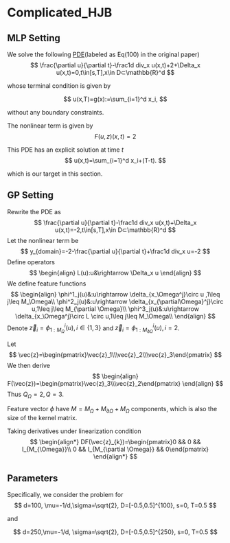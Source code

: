# Complicated_HJB

## MLP Setting

We solve the following [PDE](https://arxiv.org/abs/2206.02016)(labeled as Eq(100) in the original paper)
$$
\frac{\partial u}{\partial t}-\frac1d div_x u(x,t)+2+\Delta_x u(x,t)=0,t\in[s,T],x\in D⊂\mathbb{R}^d
$$

whose terminal condition is given by


$$
u(x,T)=g(x):=\sum_{i=1}^d x_i,
$$

without any boundary constraints.

The nonlinear term is given by
$$
F(u,z)(x,t)=2
$$

This PDE has an explicit solution at time $t$
$$
u(x,t)=\sum_{i=1}^d x_i+(T-t).
$$

which is our target in this section.

## GP Setting

Rewrite the PDE as
$$
\frac{\partial u}{\partial t}-\frac1d div_x u(x,t)+\Delta_x u(x,t)=-2,t\in[s,T],x\in D⊂\mathbb{R}^d
$$
Let the nonlinear term be
$$
y_{domain}=-2-\frac{\partial u}{\partial t}+\frac1d div_x u=-2
$$
Define operators
$$
\begin{align}
L(u):u&\rightarrow \Delta_x u
\end{align}
$$
We define feature functions
$$
\begin{align}
\phi^1_j(u)&:u\rightarrow \delta_{x_\Omega^j}\circ u ,1\leq j\leq M_\Omega\\
\phi^2_j(u)&:u\rightarrow \delta_{x_{\partial\Omega}^j}\circ u,1\leq j\leq M_{\partial \Omega}\\
\phi^3_j(u)&:u\rightarrow \delta_{x_\Omega^j}\circ L \circ u,1\leq j\leq M_\Omega\\
\end{align}
$$
Denote $\vec{z}_i=\phi^i_{1:M_\Omega}(u),i\in\{1,3\}$ and $\vec{z}_i=\phi^i_{1:M_{\partial \Omega}}(u),i=2$.

Let 
$$
\vec{z}=\begin{pmatrix}\vec{z}_1\\\vec{z}_2\\\vec{z}_3\end{pmatrix}
$$
We then derive
$$
\begin{align}
F(\vec{z})=\begin{pmatrix}\vec{z}_3\\\vec{z}_2\end{pmatrix}
\end{align}
$$
Thus $Q_\Omega=2, Q=3$. 

Feature vector $\phi$ have $M=M_{\Omega}+ M_{\partial \Omega}+ M_{\Omega}$ components, which is also the size of the kernel matrix.

Taking derivatives under linearization condition
$$
\begin{align*}
DF(\vec{z}_{k})=\begin{pmatrix}0 && 0 && I_{M_{\Omega}}\\
0 && I_{M_{\partial \Omega}} && 0\end{pmatrix}
\end{align*}
$$
## Parameters

Specifically, we consider the problem for
$$
d=100, \mu=-1/d,\sigma=\sqrt{2}, D=[-0.5,0.5]^{100}, s=0, T=0.5
$$

and

$$
d=250,\mu=-1/d, \sigma=\sqrt{2}, D=[-0.5,0.5]^{250}, s=0, T=0.5
$$

